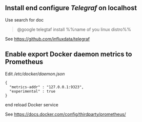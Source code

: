 Install end configure *Telegraf* on localhost
------
Use search for doc

>  @google telegtaf install %%name of you linux distro%%

See https://github.com/influxdata/telegraf

Enable export Docker daemon metrics to Prometheus
------

Edit */etc/docker/daemon.json*
```
{
  "metrics-addr" : "127.0.0.1:9323",
  "experimental" : true
}
```
end reload Docker service

See https://docs.docker.com/config/thirdparty/prometheus/
